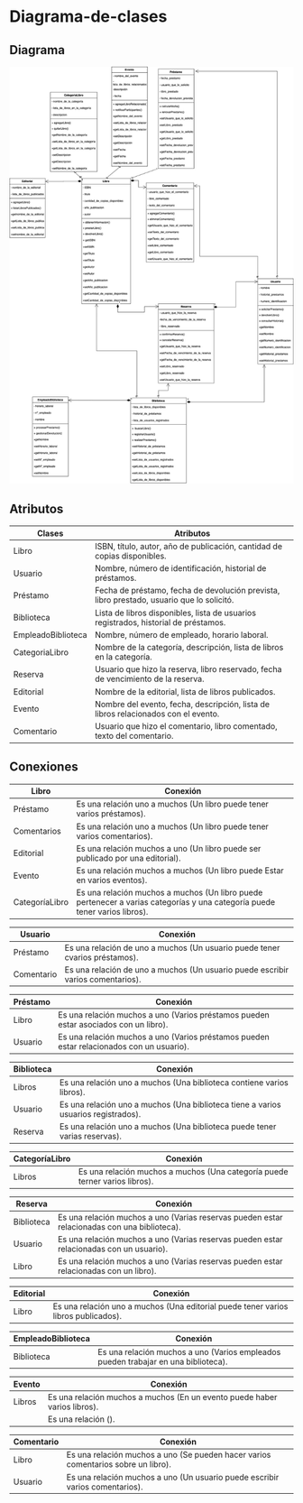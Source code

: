 <div align = “justify">

# Diagrama-de-clases

## Diagrama
<img src = "../Imagenes/Diagrama de clases proyecto.jpg">

## Atributos

|Clases|Atributos|
|---|---|
| Libro | ISBN, título, autor, año de publicación, cantidad de copias disponibles. |
| Usuario | Nombre, número de identificación, historial de préstamos. |
| Préstamo | Fecha de préstamo, fecha de devolución prevista, libro prestado, usuario que lo solicitó. |
| Biblioteca | Lista de libros disponibles, lista de usuarios registrados, historial de préstamos. |
| EmpleadoBiblioteca | Nombre, número de empleado, horario laboral. |
| CategoriaLibro | Nombre de la categoría, descripción, lista de libros en la categoría. |
| Reserva | Usuario que hizo la reserva, libro reservado, fecha de vencimiento de la reserva. |
| Editorial| Nombre de la editorial, lista de libros publicados. |
| Evento | Nombre del evento, fecha, descripción, lista de libros relacionados con el evento. |
| Comentario | Usuario que hizo el comentario, libro comentado, texto del comentario. |


## Conexiones
|  Libro | Conexión | 
|---|---|
| Préstamo  | Es una relación uno a muchos (Un libro puede tener varios préstamos). |
| Comentarios  | Es una relación uno a muchos (Un libro puede tener varios comentarios).
| Editorial  | Es una relación muchos a uno (Un libro puede ser publicado por una editorial).
| Evento  | Es una relación muchos a muchos (Un libro puede Estar en varios eventos).
| CategoríaLibro | Es una relación muchos a muchos (Un libro puede pertenecer a varias categorías y una categoría puede tener varios libros).  |

| Usuario | Conexión |
|---|---|
| Préstamo | Es una relación de uno a muchos (Un usuario puede tener cvarios préstamos). |
| Comentario | Es una relación de uno a muchos (Un usuario puede escribir varios comentarios). |

|  Préstamo | Conexión | 
|---|---|
| Libro  | Es una relación muchos a uno (Varios préstamos pueden estar asociados con un libro). |
| Usuario  | Es una relación muchos a uno (Varios préstamos pueden estar relacionados con un usuario).

|  Biblioteca | Conexión | 
|---|---|
| Libros  | Es una relación uno a muchos (Una biblioteca contiene varios libros). |
| Usuario  | Es una relación uno a muchos (Una biblioteca tiene a varios usuarios registrados).|
| Reserva | Es una relación uno a muchos (Una biblioteca puede tener varias reservas). |

|  CategoríaLibro | Conexión | 
|---|---|
| Libros  | Es una relación muchos a muchos (Una categoría puede terner varios libros).|

|  Reserva | Conexión | 
|---|---|
| Biblioteca  | Es una relación muchos a uno (Varias reservas pueden estar relacionadas con una biblioteca).|
| Usuario  | Es una relación muchos a uno (Varias reservas pueden estar relacionadas con un usuario).|
| Libro  | Es una relación muchos a uno  (Varias reservas pueden estar relacionadas con un libro).|

|  Editorial | Conexión | 
|---|---|
| Libro  | Es una relación uno a muchos (Una editorial puede tener varios libros publicados).|

|  EmpleadoBiblioteca | Conexión | 
|---|---|
| Biblioteca | Es una relación muchos a uno (Varios empleados pueden trabajar en una biblioteca).|

|  Evento | Conexión | 
|---|---|
| Libros  | Es una relación muchos a muchos (En un evento puede haber varios libros).|
|   | Es una relación  ().|

|  Comentario | Conexión | 
|---|---|
| Libro  | Es una relación muchos a uno (Se pueden hacer varios comentarios sobre un libro).|
| Usuario  | Es una relación muchos a uno (Un usuario puede escribir varios comentarios).|






</div>
